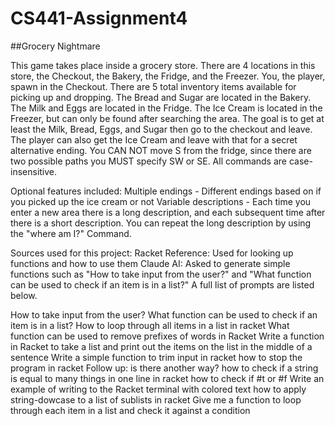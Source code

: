 # CS441-Assignment4

##Grocery Nightmare

This game takes place inside a grocery store.
There are 4 locations in this store, the Checkout, the Bakery, the Fridge, and the Freezer.
You, the player, spawn in the Checkout.
There are 5 total inventory items available for picking up and dropping.
The Bread and Sugar are located in the Bakery.
The Milk and Eggs are located in the Fridge.
The Ice Cream is located in the Freezer, but can only be found after searching the area.
The goal is to get at least the Milk, Bread, Eggs, and Sugar then go to the checkout and leave.
The player can also get the Ice Cream and leave with that for a secret alternative ending.
You CAN NOT move S from the fridge, since there are two possible paths you MUST specify SW or SE.
All commands are case-insensitive.

Optional features included:
Multiple endings - Different endings based on if you picked up the ice cream or not
Variable descriptions - Each time you enter a new area there is a long description, and each subsequent time after there is a short description. You can repeat the long description by using the "where am I?" Command.

Sources used for this project:
Racket Reference: Used for looking up functions and how to use them
Claude AI: Asked to generate simple functions such as "How to take input from the user?" and "What function can be used to check if an item is in a list?" A full list of prompts are listed below.

How to take input from the user?
What function can be used to check if an item is in a list?
How to loop through all items in a list in racket
What function can be used to remove prefixes of words in Racket
Write a function in Racket to take a list and print out the items on the list in the middle of a sentence
Write a simple function to trim input in racket
how to stop the program in racket
Follow up: is there another way?
how to check if a string is equal to many things in one line in racket
how to check if #t or #f
Write an example of writing to the Racket terminal with colored text
how to apply string-dowcase to a list of sublists in racket
Give me a function to loop through each item in a list and check it against a condition
